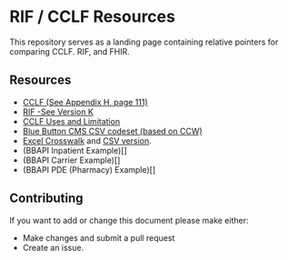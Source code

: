 RIF / CCLF Resources
====================

This repository serves as a landing page containing relative pointers for comparing CCLF. RIF, and FHIR.

Resources
---------
* [CCLF (See Appendix H, page 111)](https://www.cms.gov/Medicare/Medicare-Fee-for-Service-Payment/sharedsavingsprogram/Downloads/MSSP-Reference-Table.PDF)
* [RIF -See Version K](https://www.ccwdata.org/web/guest/data-dictionaries)
* [CCLF Uses and Limitation](https://pb22817.salientcloud.com/resources/CCLF_Uses_and_Limitations_v3.pdf)
* [Blue Button CMS CSV codeset (based on CCW)](https://github.com/CMSgov/bluebutton-csv-codesets)
* [Excel Crosswalk]() and [CSV version]().
* (BBAPI Inpatient Example)[]
* (BBAPI Carrier Example)[]
* (BBAPI PDE (Pharmacy) Example)[]


Contributing
------------

If you want to add or change this document please make either: 

* Make changes and submit a pull request
* Create an issue.
